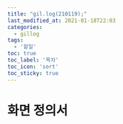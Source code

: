 ```yaml
---
title: "gil.log(210119);"
last_modified_at: 2021-01-18T22:03
categories: 
  - gillog
tags: 
  - '할일'
toc: true
toc_label: '목차'
toc_icon: 'sort'
toc_sticky: true
---
```

# 화면 정의서